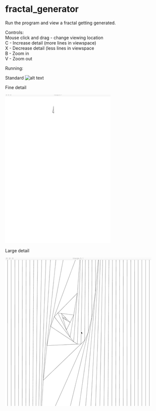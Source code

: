 # fractal_generator  

Run the program and view a fractal getting generated.  

Controls:  
Mouse click and drag  - change viewing location  
C                     - Increase detail (more lines in viewspace)  
X                     - Decrease detail (less lines in viewspace  
B                     - Zoom in  
V                     - Zoom out  
  
  
Running:
  
Standard
![alt text](https://github.com/bllarrison/fractal_generator/blob/master/ex_gifs/Ex1.gif) 
  
Fine detail
  
![alt text](https://github.com/bllarrison/fractal_generator/blob/master/ex_gifs/Ex2.gif) 
  
Large detail
  
![alt text](https://github.com/bllarrison/fractal_generator/blob/master/ex_gifs/Ex3.gif)  

